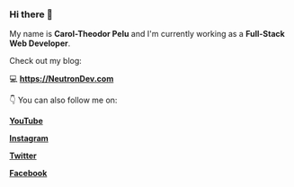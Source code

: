 ### Hi there 👋

<!--
**Tynael/Tynael** is a ✨ _special_ ✨ repository because its `README.md` (this file) appears on your GitHub profile.

Here are some ideas to get you started:

- 🔭 I’m currently working on ...
- 🌱 I’m currently learning ...
- 👯 I’m looking to collaborate on ...
- 🤔 I’m looking for help with ...
- 💬 Ask me about ...
- 📫 How to reach me: ...
- 😄 Pronouns: ...
- ⚡ Fun fact: ...
-->
My name is **Carol-Theodor Pelu** and I'm currently working as a **Full-Stack Web Developer**.

Check out my blog:

💻 **https://NeutronDev.com**


👇 You can also follow me on:

**[YouTube](https://www.youtube.com/neutrondev)**

**[Instagram](https://www.instagram.com/neutrondevcom/)**

**[Twitter](https://twitter.com/pelu_carol)**

**[Facebook](https://www.facebook.com/neutrondevcom)**
